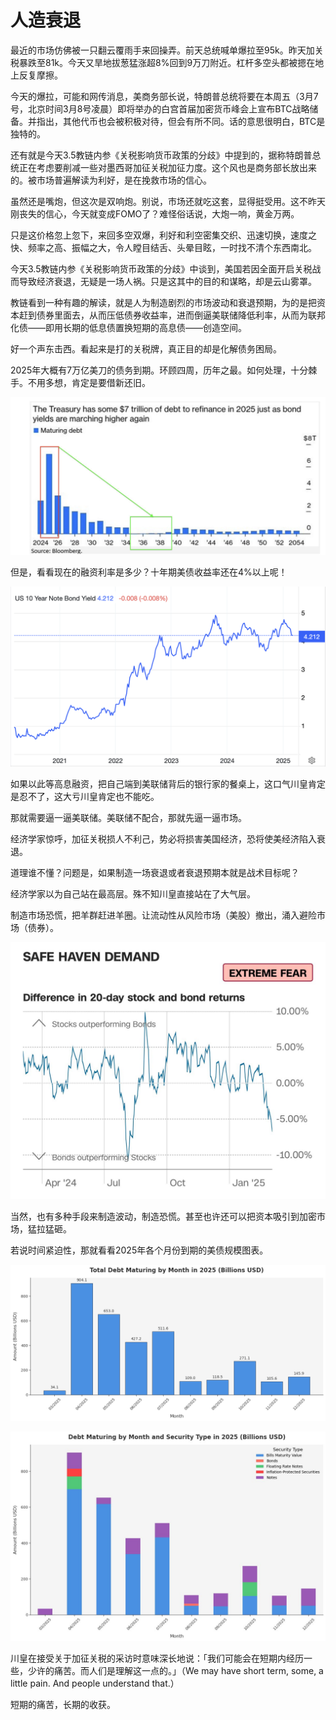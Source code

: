 # 人造衰退

最近的市场仿佛被一只翻云覆雨手来回操弄。前天总统喊单爆拉至95k。昨天加关税暴跌至81k。今天又旱地拔葱猛涨超8%回到9万刀附近。杠杆多空头都被摁在地上反复摩擦。

今天的爆拉，可能和网传消息，美商务部长说，特朗普总统将要在本周五（3月7号，北京时间3月8号凌晨）即将举办的白宫首届加密货币峰会上宣布BTC战略储备。并指出，其他代币也会被积极对待，但会有所不同。话的意思很明白，BTC是独特的。

还有就是今天3.5教链内参《关税影响货币政策的分歧》中提到的，据称特朗普总统正在考虑要削减一些对墨西哥加征关税加征力度。这个风也是商务部长放出来的。被市场普遍解读为利好，是在挽救市场的信心。

虽然还是嘴炮，但这次是双响炮。别说，市场还就吃这套，显得挺受用。这不昨天刚丧失的信心，今天就变成FOMO了？难怪俗话说，大炮一响，黄金万两。

只是这价格忽上忽下，来回多空双爆，利好和利空密集交织、迅速切换，速度之快、频率之高、振幅之大，令人瞠目结舌、头晕目眩，一时找不清个东西南北。

今天3.5教链内参《关税影响货币政策的分歧》中谈到，美国若因全面开启关税战而导致经济衰退，无疑是一场人祸。只是这其中的目的和谋略，却是云山雾罩。

教链看到一种有趣的解读，就是人为制造剧烈的市场波动和衰退预期，为的是把资本赶到债券里面去，从而压低债券收益率，进而倒逼美联储降低利率，从而为联邦化债——即用长期的低息债置换短期的高息债——创造空间。

好一个声东击西。看起来是打的关税牌，真正目的却是化解债务困局。

2025年大概有7万亿美刀的债务到期。环顾四周，历年之最。如何处理，十分棘手。不用多想，肯定是要借新还旧。

![](2025-03-05-A01.jpeg)

但是，看看现在的融资利率是多少？十年期美债收益率还在4%以上呢！

![](2025-03-05-A02.png)

如果以此等高息融资，把自己端到美联储背后的银行家的餐桌上，这口气川皇肯定是忍不了，这大亏川皇肯定也不能吃。

那就需要逼一逼美联储。美联储不配合，那就先逼一逼市场。

经济学家惊呼，加征关税损人不利己，势必将损害美国经济，恐将使美经济陷入衰退。

道理谁不懂？问题是，如果制造一场衰退或者衰退预期本就是战术目标呢？

经济学家以为自己站在最高层。殊不知川皇直接站在了大气层。

制造市场恐慌，把羊群赶进羊圈。让流动性从风险市场（美股）撤出，涌入避险市场（债券）。

![](2025-03-05-A03.jpeg)

当然，也有多种手段来制造波动，制造恐慌。甚至也许还可以把资本吸引到加密市场，猛拉猛砸。

若说时间紧迫性，那就看看2025年各个月份到期的美债规模图表。

![](2025-03-05-A04.png)

![](2025-03-05-A05.jpeg)

川皇在接受关于加征关税的采访时意味深长地说：「我们可能会在短期内经历一些，少许的痛苦。而人们是理解这一点的。」（We may have short term, some, a little pain. And people understand that.）

短期的痛苦，长期的收获。
